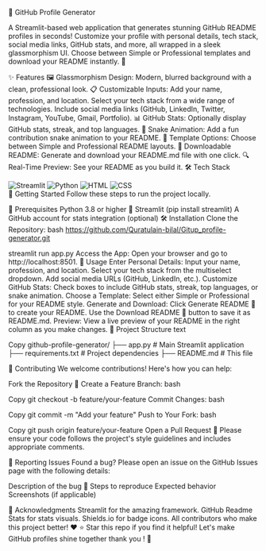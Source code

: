 📝 GitHub Profile Generator


A Streamlit-based web application that generates stunning GitHub README profiles in seconds! Customize your profile with personal details, tech stack, social media links, GitHub stats, and more, all wrapped in a sleek glassmorphism UI. Choose between Simple or Professional templates and download your README instantly. 🚀

✨ Features
🖼️ Glassmorphism Design: Modern, blurred background with a clean, professional look.
📋 Customizable Inputs:
Add your name, profession, and location.
Select your tech stack from a wide range of technologies.
Include social media links (GitHub, LinkedIn, Twitter, Instagram, YouTube, Gmail, Portfolio).
📊 GitHub Stats: Optionally display GitHub stats, streak, and top languages.
🐍 Snake Animation: Add a fun contribution snake animation to your README.
🎨 Template Options: Choose between Simple and Professional README layouts.
💾 Downloadable README: Generate and download your README.md file with one click.
🔍 Real-Time Preview: See your README as you build it.
🛠️ Tech Stack
<div> <img src="https://img.shields.io/badge/Streamlit-FF4B4B?style=for-the-badge&logo=streamlit&logoColor=white" alt="Streamlit" /> <img src="https://img.shields.io/badge/Python-3776AB?style=for-the-badge&logo=python&logoColor=white" alt="Python" /> <img src="https://img.shields.io/badge/HTML5-E34F26?style=for-the-badge&logo=html5&logoColor=white" alt="HTML" /> <img src="https://img.shields.io/badge/CSS3-1572B6?style=for-the-badge&logo=css3&logoColor=white" alt="CSS" /> </div>
🚀 Getting Started
Follow these steps to run the project locally.

📌 Prerequisites
Python 3.8 or higher 🐍
Streamlit (pip install streamlit)
A GitHub account for stats integration (optional)
🛠️ Installation
Clone the Repository:
bash
https://github.com/Quratulain-bilal/Gitup_profile-generator.git

streamlit run app.py
Access the App: Open your browser and go to http://localhost:8501.
📖 Usage
Enter Personal Details:
Input your name, profession, and location.
Select your tech stack from the multiselect dropdown.
Add social media URLs (GitHub, LinkedIn, etc.).
Customize GitHub Stats:
Check boxes to include GitHub stats, streak, top languages, or snake animation.
Choose a Template:
Select either Simple or Professional for your README style.
Generate and Download:
Click Generate README 🎉 to create your README.
Use the Download README 📄 button to save it as README.md.
Preview:
View a live preview of your README in the right column as you make changes.
📂 Project Structure
text

Copy
github-profile-generator/
├── app.py                # Main Streamlit application
├── requirements.txt      # Project dependencies
├── README.md             # This file

🤝 Contributing
We welcome contributions! Here's how you can help:

Fork the Repository 🍴
Create a Feature Branch:
bash

Copy
git checkout -b feature/your-feature
Commit Changes:
bash

Copy
git commit -m "Add your feature"
Push to Your Fork:
bash

Copy
git push origin feature/your-feature
Open a Pull Request 🔄
Please ensure your code follows the project's style guidelines and includes appropriate comments.

🐛 Reporting Issues
Found a bug? Please open an issue on the GitHub Issues page with the following details:

Description of the bug 🐞
Steps to reproduce
Expected behavior
Screenshots (if applicable)


🙌 Acknowledgments
Streamlit for the amazing framework.
GitHub Readme Stats for stats visuals.
Shields.io for badge icons.
All contributors who make this project better! ❤️
⭐ Star this repo if you find it helpful! Let's make GitHub profiles shine together thank you ! 🌟
